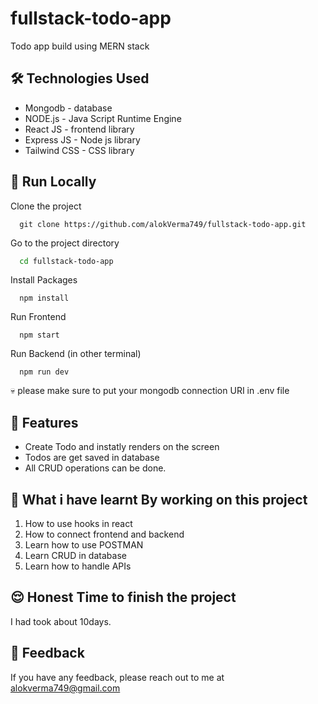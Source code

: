 # fullstack-todo-app
Todo app build using MERN stack

## 🛠 Technologies Used
  - Mongodb - database
  - NODE.js - Java Script Runtime Engine
  - React JS - frontend library
  - Express JS - Node js library
  - Tailwind CSS - CSS library

## 🚩 Run Locally

Clone the project

```git
  git clone https://github.com/alokVerma749/fullstack-todo-app.git
```

Go to the project directory

```bash
  cd fullstack-todo-app
```

Install Packages

```npm
  npm install
```

Run Frontend 

```npm
  npm start
```

Run Backend (in other terminal)

```npm
  npm run dev
```

💀 please make sure to put your mongodb connection URI in .env file

## 📝 Features

- Create Todo and instatly renders on the screen
- Todos are get saved in database
- All CRUD operations can be done.

## 🤔 What i have learnt By working on this project
1. How to use hooks in react  
2. How to connect frontend and backend
3. Learn how to use POSTMAN
4. Learn CRUD in database
5. Learn how to handle APIs

## 😌 Honest Time to finish the project

I had took about 10days. 

## 👀 Feedback
If you have any feedback, please reach out to me at alokverma749@gmail.com
